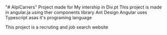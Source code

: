 "# AlpiCarrers"
Project made for My intership in Div.pt
This project is made in angular.ja using ther components library Ant Design
Angular uses Typescript asas it's programing language

This project is a recruting and job search website
